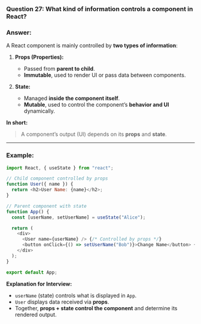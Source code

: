 
### **Question 27:** What kind of information controls a component in React?

### **Answer:**

A React component is mainly controlled by **two types of information**:

1. **Props (Properties):**

   * Passed from **parent to child**.
   * **Immutable**, used to render UI or pass data between components.

2. **State:**

   * Managed **inside the component itself**.
   * **Mutable**, used to control the component’s **behavior and UI** dynamically.

**In short:**

> A component’s output (UI) depends on its **props** and **state**.

---

### **Example:**

```javascript
import React, { useState } from "react";

// Child component controlled by props
function User({ name }) {
  return <h2>User Name: {name}</h2>;
}

// Parent component with state
function App() {
  const [userName, setUserName] = useState("Alice");

  return (
    <div>
      <User name={userName} /> {/* Controlled by props */}
      <button onClick={() => setUserName("Bob")}>Change Name</button> {/* Controlled by state */}
    </div>
  );
}

export default App;
```

**Explanation for Interview:**

* `userName` (state) controls what is displayed in `App`.
* `User` displays data received via **props**.
* Together, **props + state control the component** and determine its rendered output.

